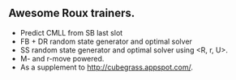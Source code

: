 ## Awesome Roux trainers. 
- Predict CMLL from SB last slot
- FB + DR random state generator and optimal solver
- SS random state generator and optimal solver using <R, r, U>.
- M- and r-move powered.
- As a supplement to http://cubegrass.appspot.com/.
